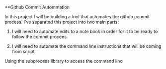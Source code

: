 **Github Commit Autommation

In this project I will be building a tool that automates the github commit process. I've separated this project into two main parts:

1. I will need to automate edits to a note book in order for it to be ready to follow the commit procees.

2. I will need to automate the command line instructions that will be coming from script

Using the subprocess library to access the command lind
